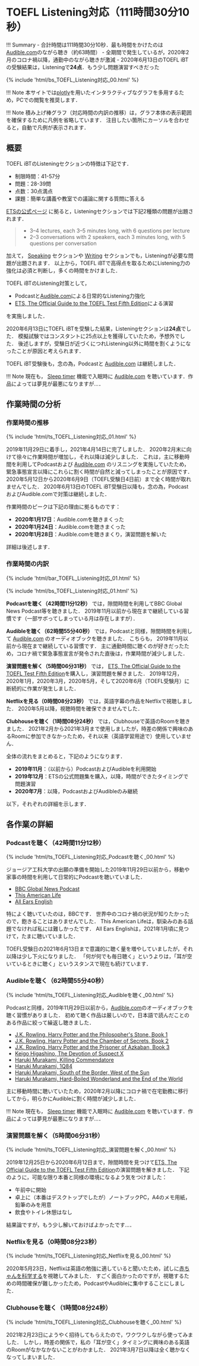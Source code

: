 # TOEFL Listening対応（111時間30分10秒）

!!! Summary
    - 合計時間は111時間30分10秒．最も時間をかけたのは[Audible.com](https://www.audible.com/)のながら聴き（約63時間）
    - 全期間で発生しているが，2020年2月のコロナ禍以降，通勤中のながら聴きが激減
    - 2020年6月13日のTOEFL iBTの受験結果は，Listeningで**24点**．もう少し問題演習すべきだった

{% include 'html/bs_TOEFL_Listening対応_00.html' %}

!!! Note
    本サイトでは[plotly](https://plotly.com/python/)を用いたインタラクティブなグラフを多用するため，PCでの閲覧を推奨します．

!!! Note
    積み上げ棒グラフ（対応時間の内訳の推移）は，グラフ本体の表示範囲を確保するために凡例を省略しています．
    注目したい箇所にカーソルを合わせると，自動で凡例が表示されます．

## 概要

TOEFL iBTのListeningセクションの特徴は下記です．

- 制限時間：41-57分
- 問題：28-39問
- 点数：30点満点
- 課題：簡単な講義や教室での議論に関する質問に答える

[ETSの公式ページ](https://www.ets.org/toefl/test-takers/ibt/about/content/listening)
に拠ると，Listeningセクションでは下記2種類の問題が出題されます．

> - 3–4 lectures, each 3–5 minutes long, with 6 questions per lecture
> - 2–3 conversations with 2 speakers, each 3 minutes long, with 5 questions per conversation

加えて，
[Speaking](https://kakeami.github.io/road-to-gatech/toefl-s/)
セクションや
[Writing](https://kakeami.github.io/road-to-gatech/toefl-w/)
セクションでも，Listeningが必要な問題が出題されます．
以上から，TOEFL iBTで高得点を取るためにListening力の強化は必須と判断し，多くの時間をかけました．

TOEFL iBTのListening対策として，

- Podcastと[Audible.com](https://www.audible.com/)による日常的なListening力強化
- [ETS, The Official Guide to the TOEFL Test Fifth Edition](https://www.amazon.co.jp/Official-Guide-TOEFL-Test-Fifth/dp/9387432726)による演習

を実施しました．

2020年6月13日にTOEFL iBTを受験した結果，Listeningセクションは**24点**でした．
模擬試験ではコンスタントに25点以上を獲得していたため，予想外でした．
後述しますが，受験日が近づくにつれListening以外に時間を割くようになったことが原因と考えられます．

TOEFL iBT受験後も，念の為，Podcastと
[Audible.com](https://www.audible.com/)
は継続しました．

!!! Note
    現在も，
    [Sleep timer](https://help.audible.com/s/article/how-do-i-set-the-sleep-timer-in-the-audible-for-ios-app?language=en_US)
    機能で入眠時に
    [Audible.com](https://www.audible.com/)
    を聴いています．作品によっては夢見が最悪になりますが…．

## 作業時間の分析

### 作業時間の推移

{% include 'html/ts_TOEFL_Listening対応_01.html' %}

2019年11月29日に着手し，2021年4月14日に完了しました．
2020年2月末に向けて徐々に作業時間が増加し，それ以降は減少しました．
これは，主に移動時間を利用してPodcastおよび
[Audible.com](https://www.audible.com/)
のリスニングを実施していたため，
緊急事態宣言以降にこれらに割く時間が自然と減ってしまったことが原因です．
2020年5月12日から2020年6月9日（TOEFL受験日4日前）まで全く時間が取れませんでした．
2020年6月13日のTOEFL iBT受験日以降も，念の為，PodcastおよびAudible.comで対策は継続しました．

作業時間のピークは下記の理由に拠るものです：

- **2020年1月17日**：Audible.comを聴きまくった
- **2020年1月24日**：Audible.comを聴きまくった
- **2020年1月28日**：Audible.comを聴きまくり，演習問題を解いた

詳細は後述します．

### 作業時間の内訳

{% include 'html/bar_TOEFL_Listening対応_01.html' %}

{% include 'html/bs_TOEFL_Listening対応_01.html' %}

**Podcastを聴く（42時間11分12秒）**
では，隙間時間を利用してBBC Global News Podcast等を聴きました．
2019年11月以前から現在まで継続している習慣です（一部サボってしまっている月は存在しますが）．

**Audibleを聴く（62時間55分40秒）**
では，Podcastと同様，隙間時間を利用して
[Audible.com](https://www.audible.com/)
のオーディオブックを聴きました．
こちらも，
2019年11月以前から現在まで継続している習慣です．
主に通勤時間に聴くのが好きだったため，コロナ禍で緊急事態宣言が発令された直後は，作業時間が減少しました．

**演習問題を解く（5時間06分31秒）**
では，
[ETS, The Official Guide to the TOEFL Test Fifth Edition](https://www.amazon.co.jp/Official-Guide-TOEFL-Test-Fifth/dp/9387432726)を購入し，演習問題を解きました．
2019年12月，2020年1月，2020年3月，2020年5月，そして2020年6月（TOEFL受験月）に断続的に作業が発生しました．

**Netflixを見る（0時間08分23秒）**
では，英語字幕の作品をNetflixで視聴しました．
2020年5月以降，視聴時間を確保できませんでした．

**Clubhouseを聴く（1時間08分24秒）**
では，Clubhouseで英語のRoomを聴きました．
2021年2月から2021年3月まで使用しましたが，時差の関係で興味のあるRoomに参加できなかったため，それ以来（英語学習用途で）使用していません．

全体の流れをまとめると，下記のようになります．

- **2019年11月**：（以前から）PodcastおよびAudibleを利用開始
- **2019年12月**：ETSの公式問題集を購入，以降，時間ができたタイミングで問題演習
- **2020年7月**：以降，PodcastおよびAudibleのみ継続

以下，それぞれの詳細を示します．

## 各作業の詳細

### Podcastを聴く（42時間11分12秒）

{% include 'html/ts_TOEFL_Listening対応_Podcastを聴く_00.html' %}

ジョージア工科大学の出願の準備を開始した2019年11月29日以前から，移動や家事の時間を利用して日常的にPodcastを聴いていました．

- [BBC Global News Podcast](https://www.bbc.co.uk/programmes/p02nq0gn/episodes/downloads)
- [This American Life](https://www.thisamericanlife.org/)
- [All Ears English](https://www.allearsenglish.com/)

特によく聴いていたのは，BBCです．
世界中のコロナ禍の状況が知りたかったので，飽きることはありませんでした．
This American Lifeは，馴染みのある話題でなければ私には難しかったです．
All Ears Englishは，2021年1月頃に見つけて，たまに聴いていました．

TOEFL受験日の2021年6月13日まで意識的に聴く量を増やしていましたが，それ以降は少し下火になりました．
「何が何でも毎日聴く」というよりは，「耳が空いているときに聴く」というスタンスで現在も続けています．

### Audibleを聴く（62時間55分40秒）

{% include 'html/ts_TOEFL_Listening対応_Audibleを聴く_00.html' %}

Podcastと同様，2019年11月29日以前から，[Audible.com](https://www.audible.com/)のオーディオブックを聴く習慣がありました．
初めて聴く作品は厳しいので，日本語で読んだことのある作品に絞って繰返し聴きました．

- [J.K. Rowling, Harry Potter and the Philosopher's Stone, Book 1](https://www.audible.com/pd/Harry-Potter-and-the-Philosophers-Stone-Book-1-Audiobook/B017V54W6O?ref=a_library_t_c5_libItem_&pf_rd_p=85df3330-9dc4-4a45-ae69-93cc2fc25ca4&pf_rd_r=YNZWBZKQMFWE6MN6HAQD)
- [J.K. Rowling, Harry Potter and the Chamber of Secrets, Book 2](https://www.audible.com/pd/Harry-Potter-and-the-Chamber-of-Secrets-Book-2-Audiobook/B017V6627U?ref=a_library_t_c5_libItem_&pf_rd_p=85df3330-9dc4-4a45-ae69-93cc2fc25ca4&pf_rd_r=YNZWBZKQMFWE6MN6HAQD)
- [J.K. Rowling, Harry Potter and the Prisoner of Azkaban, Book 3](https://www.audible.com/pd/Harry-Potter-and-the-Prisoner-of-Azkaban-Book-3-Audiobook/B017WGK7Q6?ref=a_library_t_c5_libItem_&pf_rd_p=85df3330-9dc4-4a45-ae69-93cc2fc25ca4&pf_rd_r=YNZWBZKQMFWE6MN6HAQD)
- [Keigo Higashino, The Devotion of Suspect X](https://www.audible.com/pd/The-Devotion-of-Suspect-X-Audiobook/B004KAQK4Q?ref=a_library_t_c5_libItem_&pf_rd_p=85df3330-9dc4-4a45-ae69-93cc2fc25ca4&pf_rd_r=YNZWBZKQMFWE6MN6HAQD)
- [Haruki Murakami, Killing Commendatore](https://www.audible.com/pd/Killing-Commendatore-Audiobook/1473549450?ref=a_library_t_c5_libItem_&pf_rd_p=85df3330-9dc4-4a45-ae69-93cc2fc25ca4&pf_rd_r=YNZWBZKQMFWE6MN6HAQD)
- [Haruki Murakami, 1Q84](https://www.audible.com/pd/1Q84-Audiobook/B005XZM7R6?qid=1618300965&sr=1-1&ref=a_search_c3_lProduct_1_1&pf_rd_p=83218cca-c308-412f-bfcf-90198b687a2f&pf_rd_r=E7RMPMA4QD1TFJGMJ809)
- [Haruki Murakami, South of the Border, West of the Sun](https://www.audible.com/pd/South-of-the-Border-West-of-the-Sun-Audiobook/B00FM89TLQ?ref=a_library_t_c5_libItem_&pf_rd_p=85df3330-9dc4-4a45-ae69-93cc2fc25ca4&pf_rd_r=YNZWBZKQMFWE6MN6HAQD)
- [Haruki Murakami, Hard-Boiled Wonderland and the End of the World](https://www.audible.com/pd/Hard-Boiled-Wonderland-and-the-End-of-the-World-Audiobook/B07DFM7Y68?ref=a_library_t_c5_libItem_&pf_rd_p=85df3330-9dc4-4a45-ae69-93cc2fc25ca4&pf_rd_r=YNZWBZKQMFWE6MN6HAQD)

主に移動時間に聴いていたため，2020年2月以降にコロナ禍で在宅勤務に移行してから，明らかにAudibleに割く時間が減少しました．

!!! Note
    現在も，
    [Sleep timer](https://help.audible.com/s/article/how-do-i-set-the-sleep-timer-in-the-audible-for-ios-app?language=en_US)
    機能で入眠時に
    [Audible.com](https://www.audible.com/)
    を聴いています．作品によっては夢見が最悪になりますが…．

### 演習問題を解く（5時間06分31秒）

{% include 'html/ts_TOEFL_Listening対応_演習問題を解く_00.html' %}

2019年12月25日から2020年6月12日まで，隙間時間を見つけて[ETS, The Official Guide to the TOEFL Test Fifth Edition](https://www.amazon.co.jp/Official-Guide-TOEFL-Test-Fifth/dp/9387432726)の演習問題を解きました．
下記のように，可能な限り本番と同様の環境になるよう気をつけました：

- 午前中に開始
- 卓上に（本番はデスクトップでしたが）ノートブックPC，A4のメモ用紙，鉛筆のみを用意
- 飲食やトイレ休憩はなし

結果論ですが，もう少し解いておけばよかったです…．

### Netflixを見る（0時間08分23秒）

{% include 'html/ts_TOEFL_Listening対応_Netflixを見る_00.html' %}

2020年5月23日，Netflixは英語の勉強に適していると聞いたため，試しに[赤ちゃんを科学する](https://www.netflix.com/title/80117833?s=i&trkid=13747225)を視聴してみました．
すごく面白かったのですが，視聴するための時間確保が難しかったため，PodcastやAudibleに集中することにしました．

### Clubhouseを聴く（1時間08分24秒）

{% include 'html/ts_TOEFL_Listening対応_Clubhouseを聴く_00.html' %}

2021年2月23日にようやく招待してもらえたので，ワクワクしながら使ってみました．
しかし，時差の関係で，私の「耳が空く」タイミングに興味のある英語のRoomがなかなかないことがわかました．
2021年3月7日以降は全く聴かなくなってしまいました．
